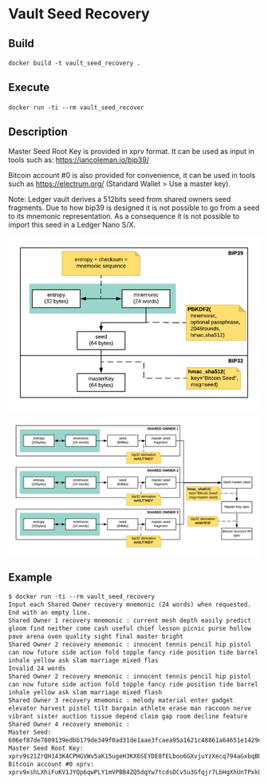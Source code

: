 # Vault Seed Recovery

## Build
`docker build -t vault_seed_recovery .`

## Execute
`docker run -ti --rm vault_seed_recover`

## Description
Master Seed Root Key is provided in xprv format.
It can be used as input in tools such as: https://iancoleman.io/bip39/

Bitcoin account #0 is also provided for convenience, it can be used in tools such as https://electrum.org/ (Standard Wallet > Use a master key).

Note: Ledger vault derives a 512bits seed from shared owners seed fragments. Due to how bip39 is designed it is not possible to go from a seed to its mnemonic representation. As a consequence it is not possible to import this seed in a Ledger Nano S/X.

![Bip39 Bip32 Seed](Bip39-Bip32-seed.png)

![Vault Master Seed Derivation](Vault-Master-Seed.png)


## Example
```
$ docker run -ti --rm vault_seed_recovery
Input each Shared Owner recovery mnemonic (24 words) when requested. End with an empty line.
Shared Owner 1 recovery mnemonic : current mesh depth easily predict gloom find neither come cash useful chief lesson picnic purse hollow pave arena oven quality sight final master bright
Shared Owner 2 recovery mnemonic : innocent tennis pencil hip pistol can now future side action fold topple fancy ride position tide barrel inhale yellow ask slam marriage mixed flas
Invalid 24 words
Shared Owner 2 recovery mnemonic : innocent tennis pencil hip pistol can now future side action fold topple fancy ride position tide barrel inhale yellow ask slam marriage mixed flash
Shared Owner 3 recovery mnemonic : melody material enter gadget elevator harvest pistol tilt bargain athlete erase man raccoon nerve vibrant sister auction tissue depend claim gap room decline feature
Shared Owner 4 recovery mnemonic : 
Master Seed: 606ef87de7809139edbb179de349f0ad31de1aae3fcaea95a1621c48861a64651e1429d0efd862254b014c3941bc67867bd9bf69a07f308a649774552381536b
Master Seed Root Key: xprv9s21ZrQH143K4CPHGVWv5aK15ugeH3KX6SEYDE8fELboo6GXvjuYzXecq794aGxbqBUXevGzZxzqsLS9Kirsk4Y3PABhXD3XiSoqJdBz4EX
Bitcoin account #0 xprv: xprv9xshLXhiFuKV1JYQp6qwPLY1mVPBB4ZQ5dqYw7tcdsDCv5u3Gfqjr7LbHgXhUnTPxkUNW1gXM6C6irDeC9PtHa87dhz12Q1rU6C36nStv8W

```
